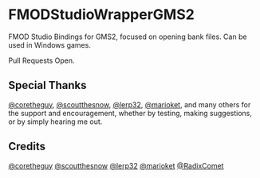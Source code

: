 # FMODStudioWrapperGMS2
FMOD Studio Bindings for GMS2, focused on opening bank files. Can be used in Windows games.

Pull Requests Open.

## Special Thanks
[@coretheguy](https://github.com/coretheguy), [@scoutthesnow](https://github.com/scoutthesnow), [@lerp32](https://github.com/lerp32), [@marioket](https://github.com/marioket), and many others for the support and encouragement, whether by testing, making suggestions, or by simply hearing me out.





## Credits
[@coretheguy](https://github.com/coretheguy)
[@scoutthesnow](https://github.com/scoutthesnow)
[@lerp32](https://github.com/lerp32)
[@marioket](https://github.com/marioket)
[@RadixComet](https://github.com/RadixCome)
